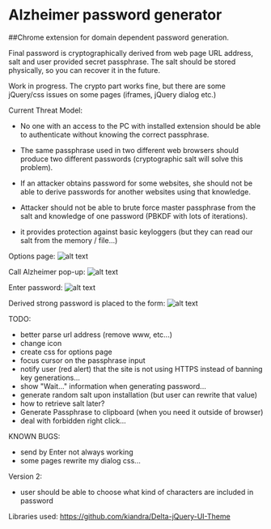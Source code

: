 # Alzheimer password generator
##Chrome extension for domain dependent password generation.

Final password is cryptographically derived from web page URL address, salt and user provided secret passphrase.
The salt should be stored physically, so you can recover it in the future.

Work in progress. The crypto part works fine, but there are some jQuery/css issues on some pages (iframes, jQuery dialog etc.)

Current Threat Model:
 - No one with an access to the PC with installed extension should be able to authenticate without knowing the correct passphrase.

 - The same passphrase used in two different web browsers should produce two different passwords (cryptographic salt will solve this problem).

 - If an attacker obtains password for some websites, she should not be able to derive passwords for another websites using that knowledge.

 - Attacker should not be able to brute force master passphrase from the salt and knowledge of one password (PBKDF with lots of iterations).

 - it provides protection against basic keyloggers (but they can read our salt from the memory / file...)


Options page:
![alt text](https://github.com/viralpoetry/password-generator/blob/master/chrome_store_pictures/alzheimer_1.png "Options page")

Call Alzheimer pop-up:
![alt text](https://github.com/viralpoetry/password-generator/blob/master/chrome_store_pictures/alzheimer_2_.png "Call Alzheimer pop-up")

Enter password:
![alt text](https://github.com/viralpoetry/password-generator/blob/master/chrome_store_pictures/alzheimer_3.png "Enter password")

Derived strong password is placed to the form:
![alt text](https://github.com/viralpoetry/password-generator/blob/master/chrome_store_pictures/alzheimer_4.png "Derived strong password is placed to the form")

TODO:
- better parse url address (remove www, etc...)
- change icon
- create css for options page
- focus cursor on the passphrase input
- notify user (red alert) that the site is not using HTTPS instead of banning key generations...
- show "Wait..." information when generating password...
- generate random salt upon installation (but user can rewrite that value)
- how to retrieve salt later?
- Generate Passphrase to clipboard (when you need it outside of browser)
- deal with forbidden right click...

KNOWN BUGS:
- send by Enter not always working
- some pages rewrite my dialog css...


Version 2:
- user should be able to choose what kind of characters are included in password


Libraries used:
https://github.com/kiandra/Delta-jQuery-UI-Theme
